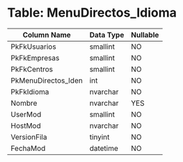 # Table: MenuDirectos_Idioma

| Column Name | Data Type | Nullable |
|-------------|-----------|----------|
| PkFkUsuarios | smallint | NO |
| PkFkEmpresas | smallint | NO |
| PkFkCentros | smallint | NO |
| PkMenuDirectos_Iden | int | NO |
| PkFkIdioma | nvarchar | NO |
| Nombre | nvarchar | YES |
| UserMod | smallint | NO |
| HostMod | nvarchar | NO |
| VersionFila | tinyint | NO |
| FechaMod | datetime | NO |
